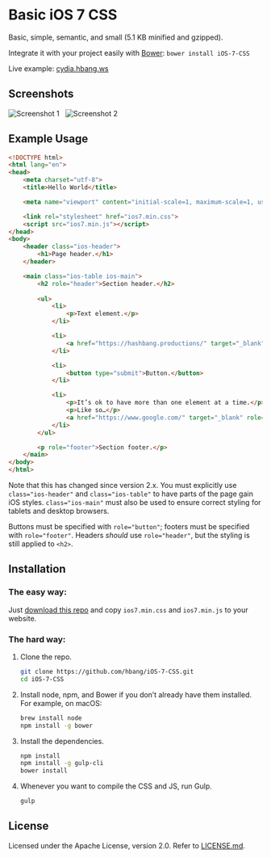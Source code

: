 # Basic iOS 7 CSS
Basic, simple, semantic, and small (5.1 KB minified and gzipped).

Integrate it with your project easily with [Bower](https://bower.io/): `bower install iOS-7-CSS`

Live example: [cydia.hbang.ws](https://cydia.hbang.ws/depiction/ws.hbang.typestatus2/)

## Screenshots
![Screenshot 1](https://i.imgur.com/XOKfDs3.png) &nbsp; ![Screenshot 2](https://i.imgur.com/5qAYSyl.png)

## Example Usage
```html
<!DOCTYPE html>
<html lang="en">
<head>
	<meta charset="utf-8">
	<title>Hello World</title>

	<meta name="viewport" content="initial-scale=1, maximum-scale=1, user-scalable=0">

	<link rel="stylesheet" href="ios7.min.css">
	<script src="ios7.min.js"></script>
</head>
<body>
	<header class="ios-header">
		<h1>Page header.</h1>
	</header>

	<main class="ios-table ios-main">
		<h2 role="header">Section header.</h2>
		
		<ul>
			<li>
				<p>Text element.</p>
			</li>

			<li>
				<a href="https://hashbang.productions/" target="_blank" role="button">Link.</a>
			</li>

			<li>
				<button type="submit">Button.</button>
			</li>

			<li>
				<p>It’s ok to have more than one element at a time.</p>
				<p>Like so…</p>
				<a href="https://www.google.com/" target="_blank" role="button">But you should probably only use that with multiple paragraphs.</a>
			</li>
		</ul>

		<p role="footer">Section footer.</p>
	</main>
</body>
</html>
```

Note that this has changed since version 2.x. You must explicitly use `class="ios-header"` and `class="ios-table"` to have parts of the page gain iOS styles. `class="ios-main"` must also be used to ensure correct styling for tablets and desktop browsers.

Buttons must be specified with `role="button"`; footers must be specified with `role="footer"`. Headers *should* use `role="header"`, but the styling is still applied to `<h2>`.

## Installation
### The easy way:
Just [download this repo](https://github.com/hbang/iOS-7-CSS/archive/master.zip) and copy `ios7.min.css` and `ios7.min.js` to your website.

### The hard way:
1. Clone the repo.  
   ```bash
   git clone https://github.com/hbang/iOS-7-CSS.git
   cd iOS-7-CSS
   ```
2. Install node, npm, and Bower if you don’t already have them installed. For example, on macOS:  
   ```bash
   brew install node
   npm install -g bower
   ```
3. Install the dependencies.  
   ```bash
   npm install
   npm install -g gulp-cli
   bower install
   ```
4. Whenever you want to compile the CSS and JS, run Gulp.  
   ```bash
   gulp
   ```


## License
Licensed under the Apache License, version 2.0. Refer to [LICENSE.md](LICENSE.md).
